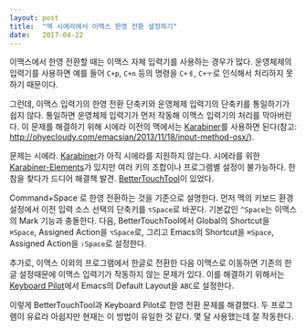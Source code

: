 ```yaml
---
layout: post
title:  "맥 시에라에서 이맥스 한영 전환 설정하기"
date:   2017-04-22
---
```


이맥스에서 한영 전환할 때는 이맥스 자체 입력기를 사용하는 경우가 많다. 운영체제의 입력기를 사용하면 예를 들어 `C+p`, `C+n` 등의 명령을 `C+ㅔ`, `C+ㅜ`로 인식해서 처리하지 못하기 때문이다.

그런데, 이맥스 입력기의 한영 전환 단축키와 운영체제 입력기의 단축키를 통일하기가 쉽지 않다. 통일하면 운영체제 입력기가 먼저 작동해 이맥스 입력기의 처리를 막아버린다. 이 문제를 해결하기 위해 시에라 이전의 맥에서는 [Karabiner](https://pqrs.org/osx/karabiner/)를 사용하면 된다(참고: <http://ohyecloudy.com/emacsian/2013/11/18/input-method-osx/>).

문제는 시에라. [Karabiner](https://pqrs.org/osx/karabiner/)가 아직 시에라를 지원하지 않는다. 시에라를 위한 [Karabiner-Elements](https://github.com/tekezo/Karabiner-Elements)가 있지만 여러 키의 조합이나 프로그램별 설정이 불가능하다. 한참을 찾다가 드디어 해결책 발견. [BetterTouchTool](https://www.boastr.net/)이 있었다.

Command+Space 로 한영 전환하는 것을 기준으로 설명한다. 먼저 맥의 키보드 환경설정에서 이전 입력 소스 선택의 단축키를 `⌥Space`로 바꾼다. 기본값인 `^Space`는 이맥스의 Mark 기능과 충돌한다. 다음, BetterTouchTool에서 Global의 Shortcut을 `⌘Space`, Assigned Action을 `⌥Space`로, 그리고 Emacs의 Shortcut을 `⌘Space`, Assigned Action을 `⇧Space`로 설정한다.

추가로, 이맥스 이외의 프로그램에서 한글로 전환한 다음 이맥스로 이동하면 기존의 한글 설정때문에 이맥스 입력기가 작동하지 않는 문제가 있다. 이를 해결하기 위해서는 [Keyboard Pilot](http://tinybird.com/mac/keyboard-pilot.html)에서 Emacs의 Default Layout을 `ABC`로 설정한다.

이렇게 BetterTouchTool과 Keyboard Pilot로 한영 전환 문제를 해결했다. 두 프로그램이 유료라 아쉽지만 현재는 이 방법이 유일한 것 같다. 몇 달 사용했는데 잘 작동한다.